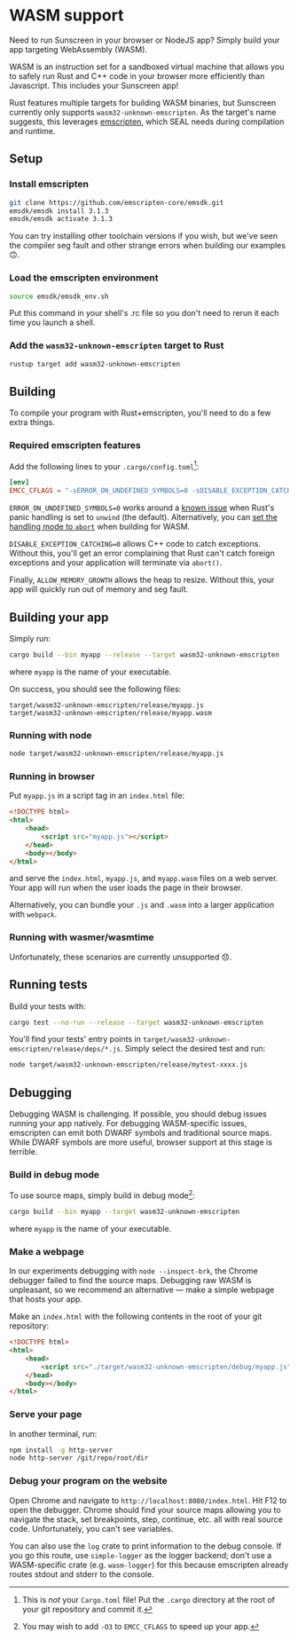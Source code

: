 # WASM support
Need to run Sunscreen in your browser or NodeJS app? Simply build your app targeting WebAssembly (WASM).

WASM is an instruction set for a sandboxed virtual machine that allows you to safely run Rust and C++ code in your browser more efficiently than Javascript. This includes your Sunscreen app!

Rust features multiple targets for building WASM binaries, but Sunscreen currently only supports `wasm32-unknown-emscripten`. As the target's name suggests, this leverages [emscripten](https://emscripten.org/), which SEAL needs during compilation and runtime.

## Setup
### Install emscripten

```sh
git clone https://github.com/emscripten-core/emsdk.git
emsdk/emsdk install 3.1.3
emsdk/emsdk activate 3.1.3
```

You can try installing other toolchain versions if you wish, but we've seen the compiler seg fault and other strange errors when building our examples 🙃.

### Load the emscripten environment

```sh
source emsdk/emsdk_env.sh
```

Put this command in your shell's .rc file so you don't need to rerun it each time you launch a shell.
 
### Add the `wasm32-unknown-emscripten` target to Rust
```sh
rustup target add wasm32-unknown-emscripten
```

## Building
To compile your program with Rust+emscripten, you'll need to do a few extra things.

### Required emscripten features
Add the following lines to your `.cargo/config.toml`[^1]:

```toml
[env]
EMCC_CFLAGS = "-sERROR_ON_UNDEFINED_SYMBOLS=0 -sDISABLE_EXCEPTION_CATCHING=0 -sALLOW_MEMORY_GROWTH"
```

`ERROR_ON_UNDEFINED_SYMBOLS=0` works around a [known issue](https://github.com/rust-lang/rust/pull/95950) when Rust's panic handling is set to `unwind` (the default). Alternatively, you can [set the handling mode to `abort`](https://doc.rust-lang.org/rustc/codegen-options/index.html#panic) when building for WASM.

`DISABLE_EXCEPTION_CATCHING=0` allows C++ code to catch exceptions. Without this, you'll get an error complaining that Rust can't catch foreign exceptions and your application will terminate via `abort()`.

Finally, `ALLOW_MEMORY_GROWTH` allows the heap to resize. Without this, your app will quickly run out of memory and seg fault.

[^1]: This is *not* your `Cargo.toml` file! Put the `.cargo` directory at the root of your git repository and commit it.

## Building your app
Simply run:
```sh
cargo build --bin myapp --release --target wasm32-unknown-emscripten
```

where `myapp` is the name of your executable.

On success, you should see the following files:
```ignore
target/wasm32-unknown-emscripten/release/myapp.js
target/wasm32-unknown-emscripten/release/myapp.wasm
```

### Running with node 
```sh
node target/wasm32-unknown-emscripten/release/myapp.js
```

### Running in browser
Put `myapp.js` in a script tag in an `index.html` file:
```html
<!DOCTYPE html>
<html>
    <head>
        <script src="myapp.js"></script>
    </head>
    <body></body>
</html>
```

and serve the `index.html`, `myapp.js`, and `myapp.wasm` files on a web server. Your app will run when the user loads the page in their browser.

Alternatively, you can bundle your `.js` and `.wasm` into a larger application with `webpack`.

### Running with wasmer/wasmtime
Unfortunately, these scenarios are currently unsupported 😞.

## Running tests
Build your tests with:

```sh
cargo test --no-run --release --target wasm32-unknown-emscripten
```

You'll find your tests' entry points in `target/wasm32-unknown-emscripten/release/deps/*.js`. Simply select the desired test and run:

```sh
node target/wasm32-unknown-emscripten/release/mytest-xxxx.js
```

## Debugging
Debugging WASM is challenging. If possible, you should debug issues running your app natively. For debugging WASM-specific issues, emscripten can emit both DWARF symbols and traditional source maps. While DWARF symbols are more useful, browser support at this stage is terrible.

### Build in debug mode
To use source maps, simply build in debug mode[^2]:
```sh
cargo build --bin myapp --target wasm32-unknown-emscripten
```

where `myapp` is the name of your executable.

[^2]: You may wish to add `-O3` to `EMCC_CFLAGS` to speed up your app.

### Make a webpage
In our experiments debugging with `node --inspect-brk`, the Chrome debugger failed to find the source maps. Debugging raw WASM is unpleasant, so we recommend an alternative &mdash; make a simple webpage that hosts your app.

Make an `index.html` with the following contents in the root of your git repository:

```html
<!DOCTYPE html>
<html>
    <head>
        <script src="./target/wasm32-unknown-emscripten/debug/myapp.js"></script>
    </head>
    <body></body>
</html>
```

### Serve your page
In another terminal, run:

```sh
npm install -g http-server
node http-server /git/repo/root/dir
```

### Debug your program on the website
Open Chrome and navigate to `http://localhost:8080/index.html`. Hit F12 to open the debugger. Chrome should find your source maps allowing you to navigate the stack, set breakpoints, step, continue, etc. all with real source code. Unfortunately, you can't see variables.

You can also use the `log` crate to print information to the debug console. If you go this route, use `simple-logger` as the logger backend; don't use a WASM-specific crate (e.g. `wasm-logger`) for this because emscripten already routes stdout and stderr to the console.
